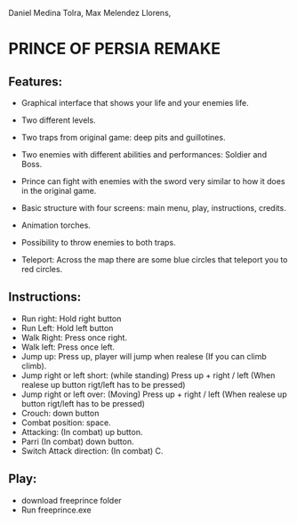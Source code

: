 
Daniel Medina Tolra,
Max Melendez Llorens,

# PRINCE OF PERSIA REMAKE

## Features:
- Graphical interface that shows your life and your enemies life.
- Two different levels.
- Two traps from original game: deep pits and guillotines.
- Two enemies with different abilities and performances: Soldier and Boss.
- Prince can fight with enemies with the sword very
similar to how it does in the original game.

- Basic structure with four screens: main menu, play, instructions, credits.
- Animation torches.
- Possibility to throw enemies to both traps.

- Teleport: Across the map there are some blue circles that teleport you to red circles.

## Instructions:

- Run right: Hold right button
- Run Left: Hold left button
- Walk Right: Press once right.
- Walk left: Press once left.
- Jump up: Press up, player will jump when realese (If you can climb climb).
- Jump right or left short: (while standing) Press up +  right / left (When realese up button rigt/left has to be pressed)
- Jump right or left over: (Moving) Press up + right / left (When realese up button rigt/left has to be pressed)
- Crouch: down button
- Combat position: space.
- Attacking: (In combat) up button.
- Parri (In combat) down button.
- Switch Attack direction: (In combat) C.

## Play:
- download freeprince folder
- Run freeprince.exe